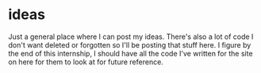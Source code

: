 # ideas
Just a general place where I can post my ideas.
There's also a lot of code I don't want deleted or forgotten so I'll be posting that stuff here. I figure by the end of this internship, I should have all the code I've written for the site on here for them to look at for future reference.
